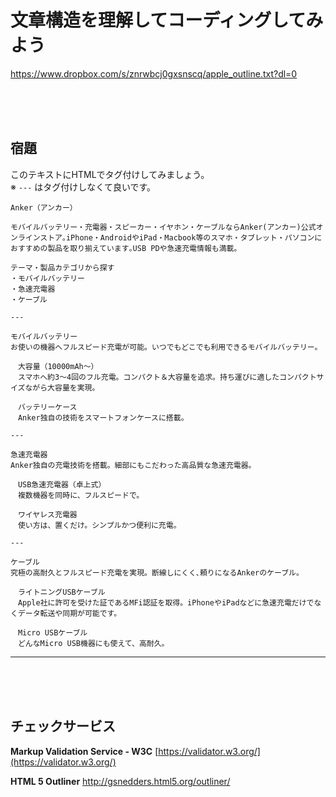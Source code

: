 # 文章構造を理解してコーディングしてみよう
https://www.dropbox.com/s/znrwbcj0gxsnscq/apple_outline.txt?dl=0


<br><br><br>


## 宿題

このテキストにHTMLでタグ付けしてみましょう。  
※  ```---```  はタグ付けしなくて良いです。

```
Anker（アンカー）

モバイルバッテリー・充電器・スピーカー・イヤホン・ケーブルならAnker(アンカー)公式オンラインストア｡iPhone・AndroidやiPad・Macbook等のスマホ・タブレット・パソコンにおすすめの製品を取り揃えています｡USB PDや急速充電情報も満載｡

テーマ・製品カテゴリから探す
・モバイルバッテリー
・急速充電器
・ケーブル

---

モバイルバッテリー
お使いの機器へフルスピード充電が可能。いつでもどこでも利用できるモバイルバッテリー。

　大容量（10000mAh〜）
　スマホへ約3〜4回のフル充電。コンパクト＆大容量を追求。持ち運びに適したコンパクトサイズながら大容量を実現。

　バッテリーケース
　Anker独自の技術をスマートフォンケースに搭載。

---

急速充電器
Anker独自の充電技術を搭載。細部にもこだわった高品質な急速充電器。

　USB急速充電器（卓上式）
　複数機器を同時に、フルスピードで。

　ワイヤレス充電器
　使い方は、置くだけ。シンプルかつ便利に充電。

---

ケーブル
究極の高耐久とフルスピード充電を実現。断線しにくく､頼りになるAnkerのケーブル。

　ライトニングUSBケーブル
　Apple社に許可を受けた証であるMFi認証を取得。iPhoneやiPadなどに急速充電だけでなくデータ転送や同期が可能です。

　Micro USBケーブル
　どんなMicro USB機器にも使えて、高耐久。
```


----------
<br><br><br>

## チェックサービス

**Markup Validation Service - W3C**
[https://validator.w3.org/](https://validator.w3.org/)

**HTML 5 Outliner**
http://gsnedders.html5.org/outliner/

